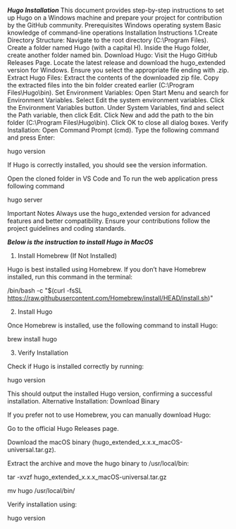 ***Hugo Installation***
This document provides step-by-step instructions to set up Hugo on a Windows machine and prepare your project for contribution by the GitHub community.
Prerequisites
Windows operating system
Basic knowledge of command-line operations
Installation Instructions
1.Create Directory Structure:
Navigate to the root directory (C:\Program Files).
Create a folder named Hugo (with a capital H).
Inside the Hugo folder, create another folder named  bin.
Download Hugo:
Visit the Hugo GitHub Releases Page.
Locate the latest release and download the hugo_extended version for Windows.
Ensure you select the appropriate file ending with .zip.
Extract Hugo Files:
Extract the contents of the downloaded zip file.
Copy the extracted files into the bin folder created earlier (C:\Program Files\Hugo\bin).
Set Environment Variables:
Open Start Menu and search for Environment Variables.
Select Edit the system environment variables.
Click the Environment Variables button.
Under System Variables, find and select the Path variable, then click Edit.
Click New and add the path to the bin folder (C:\Program Files\Hugo\bin).
Click OK to close all dialog boxes.
Verify Installation:
Open Command Prompt (cmd).
Type the following command and press Enter:
    
hugo version

If Hugo is correctly installed, you should see the version information.

Open the cloned folder in VS Code and To run the web application press following command 

hugo server
 
Important Notes
Always use the hugo_extended version for advanced features and better compatibility.
Ensure your contributions follow the project guidelines and coding standards.


***Below is the instruction to install Hugo in MacOS***
1. Install Homebrew (If Not Installed)

Hugo is best installed using Homebrew. If you don’t have Homebrew installed, run this command in the terminal:

/bin/bash -c "$(curl -fsSL https://raw.githubusercontent.com/Homebrew/install/HEAD/install.sh)"

2. Install Hugo

Once Homebrew is installed, use the following command to install Hugo:

brew install hugo

3. Verify Installation

Check if Hugo is installed correctly by running:

hugo version

This should output the installed Hugo version, confirming a successful installation.
Alternative Installation: Download Binary

If you prefer not to use Homebrew, you can manually download Hugo:

Go to the official Hugo Releases page.

Download the macOS binary (hugo_extended_x.x.x_macOS-universal.tar.gz).

Extract the archive and move the hugo binary to /usr/local/bin:

tar -xvzf hugo_extended_x.x.x_macOS-universal.tar.gz


mv hugo /usr/local/bin/

Verify installation using:

hugo version
